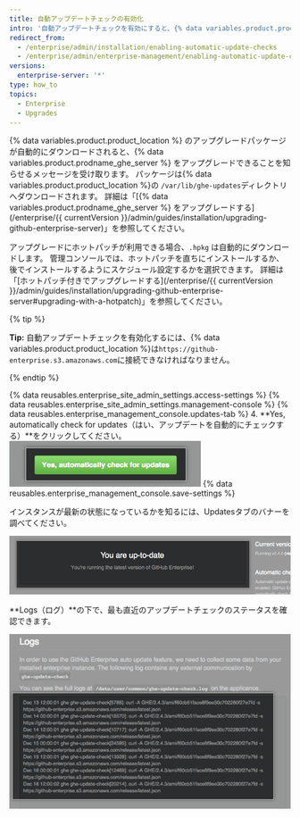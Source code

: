 ```yaml
---
title: 自動アップデートチェックの有効化
intro: '自動アップデートチェックを有効にすると、{% data variables.product.product_location %} が最新の {% data variables.product.prodname_ghe_server %} リリースをチェックしてダウンロードします。'
redirect_from:
  - /enterprise/admin/installation/enabling-automatic-update-checks
  - /enterprise/admin/enterprise-management/enabling-automatic-update-checks
versions:
  enterprise-server: '*'
type: how_to
topics:
  - Enterprise
  - Upgrades
---
```


{% data variables.product.product_location %} のアップグレードパッケージが自動的にダウンロードされると、{% data variables.product.prodname_ghe_server %} をアップグレードできることを知らせるメッセージを受け取ります。 パッケージは{% data variables.product.product_location %}の `/var/lib/ghe-updates`ディレクトリへダウンロードされます。 詳細は「[{% data variables.product.prodname_ghe_server %} をアップグレードする](/enterprise/{{ currentVersion }}/admin/guides/installation/upgrading-github-enterprise-server)」を参照してください。

アップグレードにホットパッチが利用できる場合、`.hpkg` は自動的にダウンロードします。 管理コンソールでは、ホットパッチを直ちにインストールするか、後でインストールするようにスケジュール設定するかを選択できます。 詳細は「[ホットパッチ付きでアップグレードする](/enterprise/{{ currentVersion }}/admin/guides/installation/upgrading-github-enterprise-server#upgrading-with-a-hotpatch)」を参照してください。

{% tip %}

**Tip:** 自動アップデートチェックを有効化するには、{% data variables.product.product_location %}は`https://github-enterprise.s3.amazonaws.com`に接続できなければなりません。

{% endtip %}

{% data reusables.enterprise_site_admin_settings.access-settings %}
{% data reusables.enterprise_site_admin_settings.management-console %}
{% data reusables.enterprise_management_console.updates-tab %}
4. **Yes, automatically check for updates（はい、アップデートを自動的にチェックする）**をクリックしてください。 ![自動更新を有効化するためのボタン](/assets/images/enterprise/management-console/enable_updates_button.png)
{% data reusables.enterprise_management_console.save-settings %}

インスタンスが最新の状態になっているかを知るには、Updatesタブのバナーを調べてください。

![GitHub Enterprise Server のリリースを示すバナー](/assets/images/enterprise/management-console/up-to-date-banner.png)

**Logs（ログ）**の下で、最も直近のアップデートチェックのステータスを確認できます。

![アップデートのログ](/assets/images/enterprise/management-console/update-log.png)
